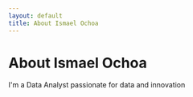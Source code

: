 ```yaml
---
layout: default
title: About Ismael Ochoa
---
```


<div class="post">
	<h1 class="pageTitle">About Ismael Ochoa</h1>
	<p class="intro">I'm a Data Analyst passionate for data and innovation</p>
</div>
